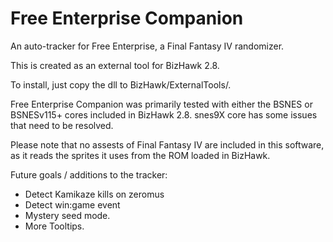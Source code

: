 # Free Enterprise Companion
An auto-tracker for Free Enterprise, a Final Fantasy IV randomizer.

This is created as an external tool for BizHawk 2.8.

To install, just copy the dll to BizHawk/ExternalTools/.

Free Enterprise Companion was primarily tested with either the BSNES or BSNESv115+ cores included in BizHawk 2.8. snes9X core has some issues that need to be resolved.

Please note that no assests of Final Fantasy IV are included in this software, as it reads the sprites it uses from the ROM loaded in BizHawk.

Future goals / additions to the tracker:
- Detect Kamikaze kills on zeromus
- Detect win:game event
- Mystery seed mode.
- More Tooltips.
